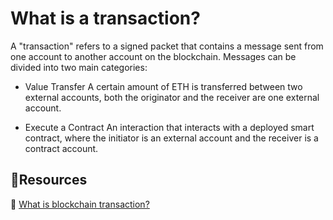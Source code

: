 # What is a transaction?
A "transaction" refers to a signed packet that contains a message sent from one account to another account on the blockchain. Messages can be divided into two main categories:

* Value Transfer
A certain amount of ETH is transferred between two external accounts, both the originator and the receiver are one external account.

* Execute a Contract
An interaction that interacts with a deployed smart contract, where the initiator is an external account and the receiver is a contract account.

## **:scroll:Resources**

:blue_book: [What is blockchain transaction?](https://coincentral.com/what-is-a-blockchain-transaction-anyway/)
